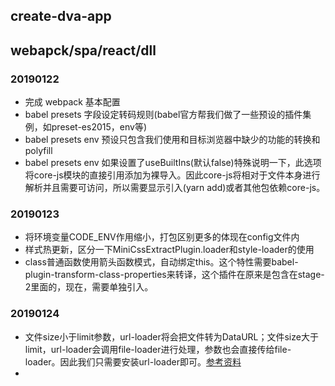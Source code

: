 ## create-dva-app

## webapck/spa/react/dll

### 20190122

-   完成 webpack 基本配置
-   babel presets 字段设定转码规则(babel官方帮我们做了一些预设的插件集例，如preset-es2015，env等)
-   babel presets env 预设只包含我们使用和目标浏览器中缺少的功能的转换和polyfill
-   babel presets env 如果设置了useBuiltIns(默认false)特殊说明一下，此选项将core-js模块的直接引用添加为裸导入。因此core-js将相对于文件本身进行解析并且需要可访问，所以需要显示引入(yarn add)或者其他包依赖core-js。

### 20190123
-   将环境变量CODE_ENV作用缩小，打包区别更多的体现在config文件内
-   样式热更新，区分一下MiniCssExtractPlugin.loader和style-loader的使用
-   class普通函数使用箭头函数模式，自动绑定this。这个特性需要babel-plugin-transform-class-properties来转译，这个插件在原来是包含在stage-2里面的，现在，需要单独引入。

### 20190124
-   文件size小于limit参数，url-loader将会把文件转为DataURL；文件size大于limit，url-loader会调用file-loader进行处理，参数也会直接传给file-loader。因此我们只需要安装url-loader即可。[参考资料](https://blog.csdn.net/WEB_YH/article/details/79325182)
-   

